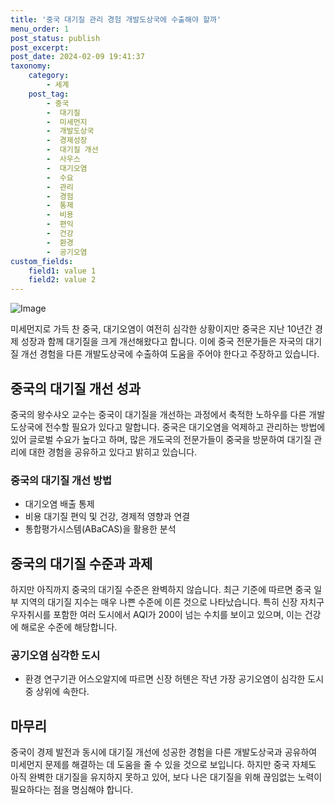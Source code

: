 ```yaml
---
title: '중국 대기질 관리 경험 개발도상국에 수출해야 할까'
menu_order: 1
post_status: publish
post_excerpt: 
post_date: 2024-02-09 19:41:37
taxonomy:
    category:
        - 세계
    post_tag:
        - 중국
        -  대기질
        -  미세먼지
        -  개발도상국
        -  경제성장
        -  대기질 개선
        -  사우스
        -  대기오염
        -  수요
        -  관리
        -  경험
        -  통제
        -  비용
        -  편익
        -  건강
        -  환경
        -  공기오염
custom_fields:
    field1: value 1
    field2: value 2
---
```


![Image](https://imgnews.pstatic.net/image/215/2024/02/09/A202402090039_1_20240209131901355.jpg?type=w647)

미세먼지로 가득 찬 중국, 대기오염이 여전히 심각한 상황이지만 중국은 지난 10년간 경제 성장과 함께 대기질을 크게 개선해왔다고 합니다. 이에 중국 전문가들은 자국의 대기질 개선 경험을 다른 개발도상국에 수출하여 도움을 주어야 한다고 주장하고 있습니다.
## 중국의 대기질 개선 성과
중국의 왕수샤오 교수는 중국이 대기질을 개선하는 과정에서 축적한 노하우를 다른 개발도상국에 전수할 필요가 있다고 말합니다. 중국은 대기오염을 억제하고 관리하는 방법에 있어 글로벌 수요가 높다고 하며, 많은 개도국의 전문가들이 중국을 방문하여 대기질 관리에 대한 경험을 공유하고 있다고 밝히고 있습니다.
### 중국의 대기질 개선 방법
- 대기오염 배출 통제
- 비용 대기질 편익 및 건강, 경제적 영향과 연결
- 통합평가시스템(ABaCAS)을 활용한 분석
## 중국의 대기질 수준과 과제
하지만 아직까지 중국의 대기질 수준은 완벽하지 않습니다. 최근 기준에 따르면 중국 일부 지역의 대기질 지수는 매우 나쁜 수준에 이른 것으로 나타났습니다. 특히 신장 자치구 우자취시를 포함한 여러 도시에서 AQI가 200이 넘는 수치를 보이고 있으며, 이는 건강에 해로운 수준에 해당합니다.
### 공기오염 심각한 도시
- 환경 연구기관 어스오알지에 따르면 신장 허톈은 작년 가장 공기오염이 심각한 도시 중 상위에 속한다.
## 마무리
중국이 경제 발전과 동시에 대기질 개선에 성공한 경험을 다른 개발도상국과 공유하여 미세먼지 문제를 해결하는 데 도움을 줄 수 있을 것으로 보입니다. 하지만 중국 자체도 아직 완벽한 대기질을 유지하지 못하고 있어, 보다 나은 대기질을 위해 끊임없는 노력이 필요하다는 점을 명심해야 합니다.
